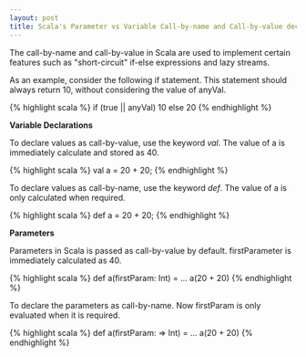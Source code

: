 ```yaml
---
layout: post
title: Scala's Parameter vs Variable Call-by-name and Call-by-value declaration
---
```


The call-by-name and call-by-value in Scala are used to implement certain features such as
"short-circuit" if-else expressions and lazy streams.

As an example, consider the following if statement. This statement should always return 10, without considering the value
of anyVal.

{% highlight scala %}
if (true || anyVal) 10 else 20
{% endhighlight %}



**Variable Declarations**

To declare values as call-by-value, use the keyword *val*. The value of a is immediately calculate and stored as 40.

{% highlight scala %}
val a = 20 + 20;
{% endhighlight %}

To declare values as call-by-name, use the keyword *def*. The value of a is only calculated when required.

{% highlight scala %}
def a = 20 + 20;
{% endhighlight %}

**Parameters**

Parameters in Scala is passed as call-by-value by default. firstParameter is immediately calculated as 40.

{% highlight scala %}
def a(firstParam: Int) = ...
a(20 + 20)
{% endhighlight %}

To declare the parameters as call-by-name. Now firstParam is only evaluated when it is required.

{% highlight scala %}
def a(firstParam: => Int) = ...
a(20 + 20)
{% endhighlight %}
